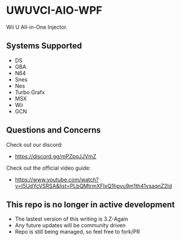 # UWUVCI-AIO-WPF

Wii U All-in-One Injector.

## Systems Supported

* DS
* GBA
* N64
* Snes
* Nes
* Turbo Grafx
* MSX
* Wii
* GCN

## Questions and Concerns

Check out our discord:
* https://discord.gg/mPZpqJJVmZ

Check out the official video guide:
* https://www.youtube.com/watch?v=I5UdYcVSRSA&list=PLbQMtrmXFIxQ1hpvu9m1th41vsaqnZ2Id

## This repo is no longer in active development

* The lastest version of this writing is 3.Z-Again
* Any future updates will be community driven
* Repo is still being managed, so feel free to fork/PR
